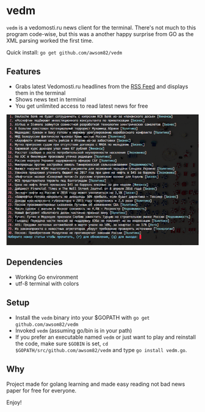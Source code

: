 # vedm

`vedm` is a vedomosti.ru news client for the terminal.  There's not much to this program code-wise, but this was a another happy surprise from GO as the XML parsing worked the first time.

Quick install: `go get github.com/awsom82/vedm`

## Features

* Grabs latest Vedomosti.ru headlines from the [RSS Feed](http://www.vedomosti.ru/rss/news) and displays them in the terminal
* Shows news text in terminal
* You get unlimited access to read latest news for free

![Vedomosti Terminal](screenshot.png?raw=true "Vedomosti Terminal Screenshot")

## Dependencies

* Working Go environment
* utf-8 terminal with colors

## Setup

* Install the `vedm` binary into your $GOPATH with `go get github.com/awsom82/vedm`
* Invoked `vedm` (assuming go/bin is in your path)
* If you prefer an executable named `vedm` or just want to play and reinstall the code, make sure `$GOBIN` is set, `cd $GOPATH/src/github.com/awsom82/vedm` and type `go install vedm.go`.

## Why
Project made for golang learning and made easy reading not bad news paper for free for everyone.

Enjoy!